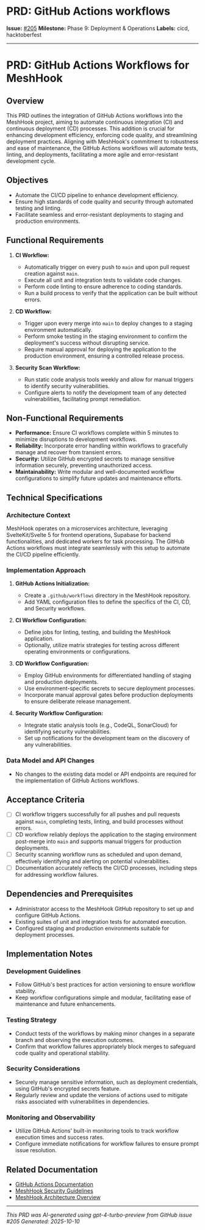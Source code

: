 # PRD: GitHub Actions workflows

**Issue:** [#205](https://github.com/profullstack/meshhook/issues/205)
**Milestone:** Phase 9: Deployment & Operations
**Labels:** cicd, hacktoberfest

---

# PRD: GitHub Actions Workflows for MeshHook

## Overview

This PRD outlines the integration of GitHub Actions workflows into the MeshHook project, aiming to automate continuous integration (CI) and continuous deployment (CD) processes. This addition is crucial for enhancing development efficiency, enforcing code quality, and streamlining deployment practices. Aligning with MeshHook's commitment to robustness and ease of maintenance, the GitHub Actions workflows will automate tests, linting, and deployments, facilitating a more agile and error-resistant development cycle.

## Objectives

- Automate the CI/CD pipeline to enhance development efficiency.
- Ensure high standards of code quality and security through automated testing and linting.
- Facilitate seamless and error-resistant deployments to staging and production environments.

## Functional Requirements

1. **CI Workflow:**
   - Automatically trigger on every push to `main` and upon pull request creation against `main`.
   - Execute all unit and integration tests to validate code changes.
   - Perform code linting to ensure adherence to coding standards.
   - Run a build process to verify that the application can be built without errors.

2. **CD Workflow:**
   - Trigger upon every merge into `main` to deploy changes to a staging environment automatically.
   - Perform smoke testing in the staging environment to confirm the deployment's success without disrupting service.
   - Require manual approval for deploying the application to the production environment, ensuring a controlled release process.

3. **Security Scan Workflow:**
   - Run static code analysis tools weekly and allow for manual triggers to identify security vulnerabilities.
   - Configure alerts to notify the development team of any detected vulnerabilities, facilitating prompt remediation.

## Non-Functional Requirements

- **Performance:** Ensure CI workflows complete within 5 minutes to minimize disruptions to development workflows.
- **Reliability:** Incorporate error handling within workflows to gracefully manage and recover from transient errors.
- **Security:** Utilize GitHub encrypted secrets to manage sensitive information securely, preventing unauthorized access.
- **Maintainability:** Write modular and well-documented workflow configurations to simplify future updates and maintenance efforts.

## Technical Specifications

### Architecture Context

MeshHook operates on a microservices architecture, leveraging SvelteKit/Svelte 5 for frontend operations, Supabase for backend functionalities, and dedicated workers for task processing. The GitHub Actions workflows must integrate seamlessly with this setup to automate the CI/CD pipeline efficiently.

### Implementation Approach

1. **GitHub Actions Initialization:**
   - Create a `.github/workflows` directory in the MeshHook repository.
   - Add YAML configuration files to define the specifics of the CI, CD, and Security workflows.

2. **CI Workflow Configuration:**
   - Define jobs for linting, testing, and building the MeshHook application.
   - Optionally, utilize matrix strategies for testing across different operating environments or configurations.

3. **CD Workflow Configuration:**
   - Employ GitHub environments for differentiated handling of staging and production deployments.
   - Use environment-specific secrets to secure deployment processes.
   - Incorporate manual approval gates before production deployments to ensure deliberate release management.

4. **Security Workflow Configuration:**
   - Integrate static analysis tools (e.g., CodeQL, SonarCloud) for identifying security vulnerabilities.
   - Set up notifications for the development team on the discovery of any vulnerabilities.

### Data Model and API Changes

- No changes to the existing data model or API endpoints are required for the implementation of GitHub Actions workflows.

## Acceptance Criteria

- [ ] CI workflow triggers successfully for all pushes and pull requests against `main`, completing tests, linting, and build processes without errors.
- [ ] CD workflow reliably deploys the application to the staging environment post-merge into `main` and supports manual triggers for production deployments.
- [ ] Security scanning workflow runs as scheduled and upon demand, effectively identifying and alerting on potential vulnerabilities.
- [ ] Documentation accurately reflects the CI/CD processes, including steps for addressing workflow failures.

## Dependencies and Prerequisites

- Administrator access to the MeshHook GitHub repository to set up and configure GitHub Actions.
- Existing suites of unit and integration tests for automated execution.
- Configured staging and production environments suitable for deployment processes.

## Implementation Notes

### Development Guidelines

- Follow GitHub's best practices for action versioning to ensure workflow stability.
- Keep workflow configurations simple and modular, facilitating ease of maintenance and future enhancements.

### Testing Strategy

- Conduct tests of the workflows by making minor changes in a separate branch and observing the execution outcomes.
- Confirm that workflow failures appropriately block merges to safeguard code quality and operational stability.

### Security Considerations

- Securely manage sensitive information, such as deployment credentials, using GitHub's encrypted secrets feature.
- Regularly review and update the versions of actions used to mitigate risks associated with vulnerabilities in dependencies.

### Monitoring and Observability

- Utilize GitHub Actions' built-in monitoring tools to track workflow execution times and success rates.
- Configure immediate notifications for workflow failures to ensure prompt issue resolution.

## Related Documentation

- [GitHub Actions Documentation](https://docs.github.com/en/actions)
- [MeshHook Security Guidelines](../Security.md)
- [MeshHook Architecture Overview](../Architecture.md)

---

*This PRD was AI-generated using gpt-4-turbo-preview from GitHub issue #205*
*Generated: 2025-10-10*
